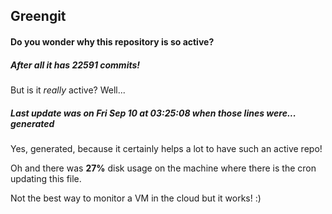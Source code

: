 ## Greengit

#### Do you wonder why this repository is so active?

##### After all it has 22591 commits!

But is it *really* active? Well...

##### Last update was on Fri Sep 10 at 03:25:08 when those lines were... generated

Yes, generated, because it certainly helps a lot to have such an active repo!

Oh and there was **27%** disk usage on the machine
where there is the cron updating this file.

Not the best way to monitor a VM in the cloud but it works! :)
